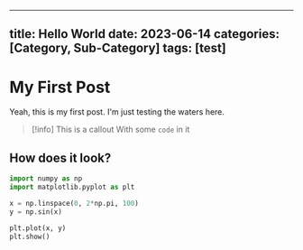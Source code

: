 
---
title: Hello World
date: 2023-06-14
categories: [Category, Sub-Category]
tags: [test]
---

# My First Post

Yeah, this is my first post. I'm just testing the waters here.

>[!info]
> This is a callout
> With some `code` in it

## How does it look?

```python
import numpy as np
import matplotlib.pyplot as plt

x = np.linspace(0, 2*np.pi, 100)
y = np.sin(x)

plt.plot(x, y)
plt.show()
```